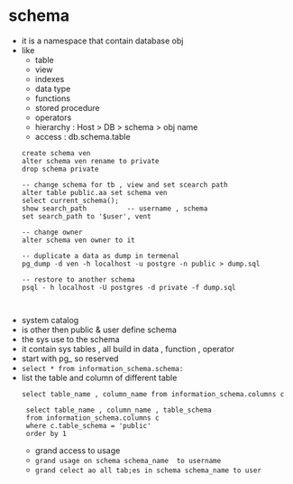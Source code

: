 # schema
- it is a namespace that contain database obj
- like
  - table
  - view
  - indexes
  - data type
  - functions
  - stored procedure
  - operators
  - hierarchy  : Host > DB > schema > obj name
  - access     : db.schema.table
  ```
  create schema ven
  alter schema ven rename to private
  drop schema private

  -- change schema for tb , view and set scearch path 
  alter table public.aa set schema ven
  select current_schema();
  show search_path          -- username , schema
  set search_path to '$user', vent

  -- change owner
  alter schema ven owner to it
  
  -- duplicate a data as dump in termenal
  pg_dump -d ven -h localhost -u postgre -n public > dump.sql

  -- restore to another schema
  psql - h localhost -U postgres -d private -f dump.sql
  
  
  
  ```
 - system catalog
 - is other then public & user define schema
 - the sys use to the schema
 - it contain sys tables , all build in data , function , operator
 - start with pg_ so reserved
 - ` select * from information_schema.schema: `
 - list the table and column of different table
   ```
   select table_name , column_name from information_schema.columns c

    select table_name , column_name , table_schema 
    from information_schema.columns c
    where c.table_schema = 'public'
    order by 1   
   
   ```
   - grand access to usage
   - ` grand usage on schema schema_name  to username  `
   - ` grand celect ao all tab;es in schema schema_name to user `
